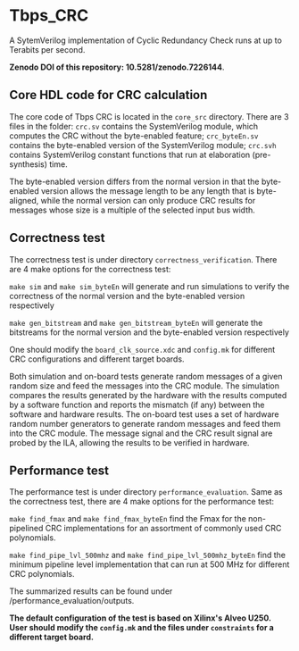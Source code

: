 # Tbps_CRC
A SytemVerilog implementation of Cyclic Redundancy Check runs at up to Terabits per second. 

**Zenodo DOI of this repository: 10.5281/zenodo.7226144**.

## Core HDL code for CRC calculation
The core code of Tbps CRC is located in the `core_src` directory. There are 3 files in the folder: `crc.sv` contains the SystemVerilog module, which computes the CRC without the byte-enabled feature; `crc_byteEn.sv` contains the byte-enabled version of the SystemVerilog module; `crc.svh` contains SystemVerilog constant functions that run at elaboration (pre-synthesis) time.

The byte-enabled version differs from the normal version in that the byte-enabled version allows the message length to be any length that is byte-aligned, while the normal version can only produce CRC results for messages whose size is a multiple of the selected input bus width.

## Correctness test
The correctness test is under directory `correctness_verification`. There are 4 make options for the correctness test: 

`make sim` and `make sim_byteEn` will generate and run simulations to verify the correctness of the normal version and the byte-enabled version respectively

`make gen_bitstream` and `make gen_bitstream_byteEn` will generate the bitstreams for the normal version and the byte-enabled version respectively

One should modify the `board_clk_source.xdc` and `config.mk` for different CRC configurations and different target boards.

Both simulation and on-board tests generate random messages of a given random size and feed the messages into the CRC module. The simulation compares the results generated by the hardware with the results computed by a software function and reports the mismatch (if any) between the software and hardware results. The on-board test uses a set of hardware random number generators to generate random messages and feed them into the CRC module. The message signal and the CRC result signal are probed by the ILA, allowing the results to be verified in hardware.

## Performance test
The performance test is under directory `performance_evaluation`. Same as the correctness test, there are 4 make options for the performance test:

`make find_fmax` and `make find_fmax_byteEn` find the Fmax for the non-pipelined CRC implementations for an assortment of commonly used CRC polynomials.

`make find_pipe_lvl_500mhz` and `make find_pipe_lvl_500mhz_byteEn` find the minimum pipeline level implementation that can run at 500 MHz for different CRC polynomials.

The summarized results can be found under /performance_evaluation/outputs.

**The default configuration of the test is based on Xilinx's Alveo U250. User should modify the `config.mk` and the files under `constraints` for a different target board.**
